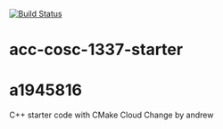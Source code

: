 [![Build Status](https://travis-ci.org/acc-cosc-1337-spring-2020/acc-cosc-1337-spring-2020-a1945816.svg?branch=master)](https://travis-ci.org/acc-cosc-1337-spring-2020/acc-cosc-1337-spring-2020-a1945816)

# acc-cosc-1337-starter
# a1945816
C++ starter code with CMake 
Cloud Change by andrew
